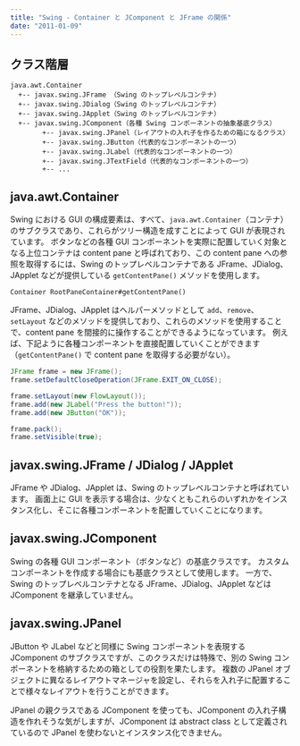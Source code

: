 ```yaml
---
title: "Swing - Container と JComponent と JFrame の関係"
date: "2011-01-09"
---
```


クラス階層
----

~~~
java.awt.Container
  +-- javax.swing.JFrame （Swing のトップレベルコンテナ）
  +-- javax.swing.JDialog（Swing のトップレベルコンテナ）
  +-- javax.swing.JApplet（Swing のトップレベルコンテナ）
  +-- javax.swing.JComponent（各種 Swing コンポーネントの抽象基底クラス）
        +-- javax.swing.JPanel（レイアウトの入れ子を作るための箱になるクラス）
        +-- javax.swing.JButton（代表的なコンポーネントの一つ）
        +-- javax.swing.JLabel（代表的なコンポーネントの一つ）
        +-- javax.swing.JTextField（代表的なコンポーネントの一つ）
        +-- ...
~~~

java.awt.Container
----

Swing における GUI の構成要素は、すべて、`java.awt.Container`（コンテナ）のサブクラスであり、これらがツリー構造を成すことによって GUI が表現されています。
ボタンなどの各種 GUI コンポーネントを実際に配置していく対象となる上位コンテナは content pane と呼ばれており、この content pane への参照を取得するには、Swing のトップレベルコンテナである JFrame、JDialog、JApplet などが提供している `getContentPane()` メソッドを使用します。

~~~
Container RootPaneContainer#getContentPane()
~~~

JFrame、JDialog、JApplet はヘルパーメソッドとして `add`、`remove`、`setLayout` などのメソッドを提供しており、これらのメソッドを使用することで、content pane を間接的に操作することができるようになっています。
例えば、下記ように各種コンポーネントを直接配置していくことができます（`getContentPane()` で content pane を取得する必要がない）。

~~~ java
JFrame frame = new JFrame();
frame.setDefaultCloseOperation(JFrame.EXIT_ON_CLOSE);

frame.setLayout(new FlowLayout());
frame.add(new JLabel("Press the button!"));
frame.add(new JButton("OK"));

frame.pack();
frame.setVisible(true);
~~~


javax.swing.JFrame / JDialog / JApplet
----

JFrame や JDialog、JApplet は、Swing のトップレベルコンテナと呼ばれています。
画面上に GUI を表示する場合は、少なくともこれらのいずれかをインスタンス化し、そこに各種コンポーネントを配置していくことになります。


javax.swing.JComponent
----

Swing の各種 GUI コンポーネント（ボタンなど）の基底クラスです。
カスタムコンポーネントを作成する場合にも基底クラスとして使用します。
一方で、Swing のトップレベルコンテナとなる JFrame、JDialog、JApplet などは JComponent を継承していません。


javax.swing.JPanel
----

JButton や JLabel などと同様に Swing コンポーネントを表現する JComponent のサブクラスですが、このクラスだけは特殊で、別の Swing コンポーネントを格納するための箱としての役割を果たします。
複数の JPanel オブジェクトに異なるレイアウトマネージャを設定し、それらを入れ子に配置することで様々なレイアウトを行うことができます。

JPanel の親クラスである JComponent を使っても、JComponent の入れ子構造を作れそうな気がしますが、JComponent は abstract class として定義されているので JPanel を使わないとインスタンス化できません。

